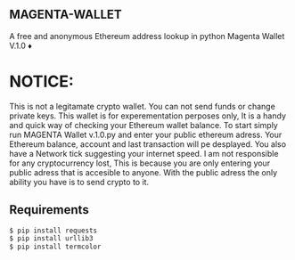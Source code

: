 ## MAGENTA-WALLET
A free and anonymous Ethereum address lookup in python
Magenta Wallet V.1.0 ♦
# NOTICE:
This is not a legitamate crypto wallet. You can not send funds or change private keys. This wallet is for experementation perposes only, It is a 
handy and quick way of checking your Ethereum wallet balance. To start simply run MAGENTA Wallet v.1.0.py and enter your public ethereum adress. Your Ethereum 
balance, account and last transaction will pe desplayed. You also have a Network tick suggesting your internet speed. I am not responsible for any cryptocurrency lost, 
This is because you are only entering your public adress that is accesible to anyone. With the public adress the only ability you have is to send crypto to it.
## Requirements
```bash
$ pip install requests
$ pip install urllib3
$ pip install termcolor
